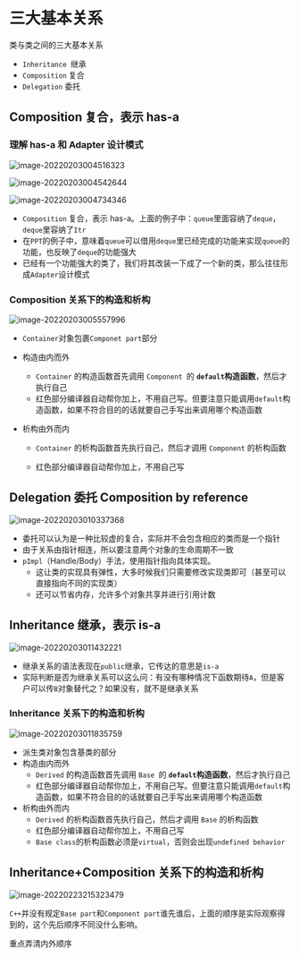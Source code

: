 # 三大基本关系

类与类之间的三大基本关系

* `Inheritance `继承
* `Composition` 复合
* `Delegation` 委托



## Composition 复合，表示 has-a

### 理解 has-a 和 Adapter 设计模式

![image-20220203004516323](https://s2.loli.net/2022/02/03/bhWVNDBQIYSTKeU.png)

![image-20220203004542644](https://s2.loli.net/2022/02/03/o8QuRdvGHUbAN2p.png)

![image-20220203004734346](https://s2.loli.net/2022/02/03/8NoI9YgatZFRChs.png)

* `Composition` 复合，表示 has-a。上面的例子中：`queue`里面容纳了`deque`，`deque`里容纳了`Itr`
* 在`PPT`的例子中，意味着`queue`可以借用`deque`里已经完成的功能来实现`queue`的功能，也反映了`deque`的功能强大
* 已经有一个功能强大的类了，我们将其改装一下成了一个新的类，那么往往形成`Adapter`设计模式

### Composition 关系下的构造和析构

![image-20220203005557996](https://s2.loli.net/2022/02/03/5SLHIX3dPtrgCVe.png)

* `Container`对象包裹`Componet part`部分

* 构造由内而外

	* `Container` 的构造函数首先调用 `Component `的 **`default`构造函数**，然后才执行自己
	* 红色部分编译器自动帮你加上，不用自己写。但要注意只能调用`default`构造函数，如果不符合目的的话就要自己手写出来调用哪个构造函数

* 析构由外而内

	* `Container` 的析构函数首先执行自己，然后才调用 `Component` 的析构函数

	* 红色部分编译器自动帮你加上，不用自己写

		

## Delegation 委托 Composition by reference

![image-20220203010337368](https://s2.loli.net/2022/02/03/PpJzyRMUmSQqkHe.png)

* 委托可以认为是一种比较虚的复合，实际并不会包含相应的类而是一个指针
* 由于关系由指针相连，所以要注意两个对象的生命周期不一致
* `pImpl`（Handle/Body）手法，使用指针指向具体实现。
	* 这让类的实现具有弹性，大多时候我们只需要修改实现类即可（甚至可以直接指向不同的实现类）
	* 还可以节省内存，允许多个对象共享并进行引用计数

## Inheritance 继承，表示 is-a

![image-20220203011432221](https://s2.loli.net/2022/02/03/u6Fszr8CJWVAhcd.png)

* 继承关系的语法表现在`public`继承，它传达的意思是`is-a`
* 实际判断是否为继承关系可以这么问：有没有哪种情况下函数期待`A`，但是客户可以传`B`对象替代之？如果没有，就不是继承关系

### Inheritance 关系下的构造和析构

![image-20220203011835759](https://s2.loli.net/2022/02/03/D2CS9J7guMrGHqc.png)

* 派生类对象包含基类的部分
* 构造由内而外
	* `Derived` 的构造函数首先调用 `Base `的 **`default`构造函数**，然后才执行自己
	* 红色部分编译器自动帮你加上，不用自己写。但要注意只能调用`default`构造函数，如果不符合目的的话就要自己手写出来调用哪个构造函数
* 析构由外而内
	* `Derived` 的析构函数首先执行自己，然后才调用 `Base` 的析构函数
	* 红色部分编译器自动帮你加上，不用自己写
	* `Base class`的析构函数必须是`virtual`，否则会出现`undefined behavior`

## Inheritance+Composition 关系下的构造和析构

![image-20220223215323479](https://s2.loli.net/2022/02/23/5WRPXruOd4BHywF.png)

`C++`并没有规定`Base part`和`Component part`谁先谁后，上面的顺序是实际观察得到的，这个先后顺序不同没什么影响。

重点弄清内外顺序
